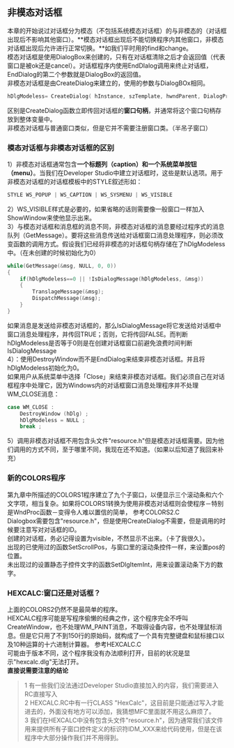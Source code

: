 ## 非模态对话框
本章的开始说过对话框分为模态（不包括系统模态对话框）的与非模态的（对话框出现后不影响其他窗口）。**模态对话框出现后不能切换程序内其他窗口，非模态对话框出现后允许进行正常切换。**如我们平时用的find和change。  
模态对话框是使用DialogBox来创建的，只有在对话框清除之后才会返回值（代表窗口是被ok还是cancel）。对话框程序内使用EndDIalog调用来终止对话框，EndDialog的第二个参数就是DialogBox的返回值。   
非模态对话框是由CreateDialog来建立的，使用的参数与DialogBOx相同。
```c
hDlgModeless= CreateDialog( hInstance, szTemplate, hwndParent, DialogProc);   
```  
区别是CreateDialog函数立即传回对话框的**窗口句柄**，并通常将这个窗口句柄存放到整体变量中。  
非模态对话框与普通窗口类似，但是它并不需要注册窗口类。（半吊子窗口）
### 模态对话框与非模态对话框的区别
1）非模态对话框通常包含**一个标题列（caption）和一个系统菜单按钮（menu）**。当我们在Developer Studio中建立对话框时，这些是默认选项。用于非模态对话框的对话框模板中的STYLE叙述形如：   
```c    
STYLE WS_POPUP | WS_CAPTION | WS_SYSMENU | WS_VISIBLE    
```   
2）WS_VISIBLE样式是必要的，如果省略的话则需要像一般窗口一样加入ShowWindow来使他显示出来。   
3）与模态对话框和消息框的消息不同，非模态对话框的消息要经过程序式的消息队列（GetMessage）。要将这些消息传送给对话框窗口消息处理程序，则必须改变函数的调用方式。假设我们已经将非模态的对话框句柄存储在了hDlgModeless中。（在未创建的时候初始化为0）   
```c
while(GetMessage(&msg, NULL, 0, 0))   
{   
	if(hDlgModeless==0 || !IsDialogMessage(hDlgModeless, &msg))   
	{   
		TranslageMessage(&msg);   
		DispatchMessage(&msg);   
	}   
}   
```   
如果消息是发送给非模态对话框的，那么IsDialogMessage将它发送给对话框中窗口消息处理程序，并传回TRUE；否则，它将传回FALSE。而判断hDlgModeless是否等于0则是在创建对话框窗口前避免浪费时间判断IsDialogMessage    
4）：使用DestroyWindow而不是EndDialog来结束非模态对话框。并且将hDlgModeless初始化为0。  
如果用户从系统菜单中选择「Close」来结束非模态对话框。我们必须自己在对话框程序中处理它，因为Windows内的对话框窗口消息处理程序并不处理WM_CLOSE消息：   
```c   
case WM_CLOSE :   
	DestroyWindow (hDlg) ;    
	hDlgModeless = NULL ;    
	break ;   
```   
5）调用非模态对话框不用包含头文件"resource.h"但是模态对话框需要。因为他们调用的方式不同，至于哪里不同，我现在还不知道。（如果以后知道了我回来补充）
### 新的COLORS程序
第九章中所描述的COLORS1程序建立了九个子窗口，以便显示三个滚动条和六个文字项，相当复杂。如果将COLORS1转换为使用非模态对话框则会使程序－特别是WndProc函数－变得令人难以置信的简单，
参考COLORS2.C   
Dialogbox需要包含"resource.h"，但是使用CreateDialog不需要，但是调用的时候要注意写对对话框的ID。    
创建的对话框，务必记得设置为visible，不然显示不出来。（卡了我很久）。   
出现的已使用过的函数SetScrollPos，与窗口里的滚动条控件一样，来设置pos的位置。    
未出现过的设置静态子控件文字的函数SetDlgItemInt，用来设置滚动条下方的数字。   
### HEXCALC:窗口还是对话框？
上面的COLORS2仍然不是最简单的程序。  
HEXCALC程序可能是写程序偷懒的经典之作，这个程序完全不呼叫CreateWindow，也不处理WM_PAINT消息，不取得设备内容，也不处理鼠标消息。但是它只用了不到150行的原始码，就构成了一个具有完整键盘和鼠标接口以及10种运算的十六进制计算器。
参考HEXCALC.C   
可能由于版本不同，这个程序我没有办法顺利打开，目前的状况是显示"hexcalc.dlg"无法打开。   
**直接说需要注意的结论**   
> 1 有一些我们没法通过Developer Studio直接加入的内容，我们需要进入RC直接写入   
> 2 HEXCALC.RC中有一行CLASS "HexCalc"，这目前是只能通过写入才能进去的，外面没有地方可以添加，我猜想MFC里面就不用这么麻烦了。   
3 我们在HEXCALC中没有包含头文件"resource.h"，因为通常我们该文件用来提供所有子窗口控件定义的标识符IDM_XXX来给代码使用，但是在该程序中大部分操作我们并不用得到。   